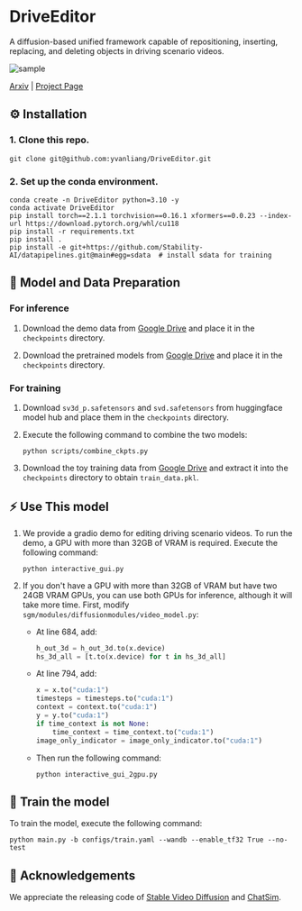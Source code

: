 # DriveEditor
A diffusion-based unified framework capable of repositioning, inserting, replacing, and deleting objects in driving scenario videos.

![sample](assets/figure.png)

[Arxiv](https://arxiv.org/abs/2412.19458) | [Project Page](https://yvanliang.github.io/DriveEditor/)

## :gear: Installation
<a name="installation"></a>
### 1. Clone this repo.
 ```shell
git clone git@github.com:yvanliang/DriveEditor.git
 ```
### 2. Set up the conda environment.
 ```shell
 conda create -n DriveEditor python=3.10 -y
 conda activate DriveEditor
 pip install torch==2.1.1 torchvision==0.16.1 xformers==0.0.23 --index-url https://download.pytorch.org/whl/cu118
 pip install -r requirements.txt
 pip install .
 pip install -e git+https://github.com/Stability-AI/datapipelines.git@main#egg=sdata  # install sdata for training
 ```

## :nut_and_bolt: Model and Data Preparation
### For inference
1. Download the demo data from [Google Drive](https://drive.google.com/file/d/16fmFFqW-OKzZH3S95VHHY0j45Hqn4p0B/edit) and place it in the `checkpoints` directory.

2. Download the pretrained models from [Google Drive](https://drive.google.com/file/d/1QuDnHjMS6KYwq-HglzzCSucc1HZaDW3J/edit) and place it in the `checkpoints` directory.

### For training
1. Download `sv3d_p.safetensors` and `svd.safetensors` from huggingface model hub and place them in the `checkpoints` directory.

2. Execute the following command to combine the two models:
    ```shell
    python scripts/combine_ckpts.py
    ```
3. Download the toy training data from [Google Drive](https://drive.google.com/file/d/1g-NIOV7KeQpDd-IghmCk-qqcP-Bx1qd7/view?usp=sharing) and extract it into the `checkpoints` directory to obtain `train_data.pkl`.

## :zap: Use This model
1. We provide a gradio demo for editing driving scenario videos. To run the demo, a GPU with more than 32GB of VRAM is required. Execute the following command:

    ```
    python interactive_gui.py
    ```

2. If you don't have a GPU with more than 32GB of VRAM but have two 24GB VRAM GPUs, you can use both GPUs for inference, although it will take more time. First, modify `sgm/modules/diffusionmodules/video_model.py`:

   - At line 684, add:

     ```python
     h_out_3d = h_out_3d.to(x.device)
     hs_3d_all = [t.to(x.device) for t in hs_3d_all]
     ```

    - At line 794, add:

      ```python
      x = x.to("cuda:1")
      timesteps = timesteps.to("cuda:1")
      context = context.to("cuda:1")
      y = y.to("cuda:1")
      if time_context is not None:
          time_context = time_context.to("cuda:1")
      image_only_indicator = image_only_indicator.to("cuda:1")
      ```

   - Then run the following command:
       ```
       python interactive_gui_2gpu.py
       ```

## :rocket: Train the model
To train the model, execute the following command:
```
python main.py -b configs/train.yaml --wandb --enable_tf32 True --no-test
```

## :star2: Acknowledgements
We appreciate the releasing code of [Stable Video Diffusion](https://github.com/Stability-AI/generative-models) and [ChatSim](https://github.com/yifanlu0227/ChatSim).
